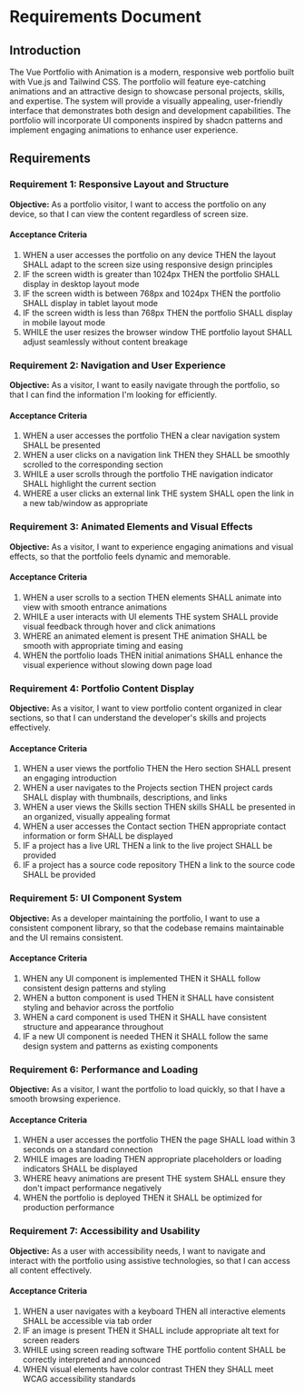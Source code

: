 # Requirements Document

## Introduction
The Vue Portfolio with Animation is a modern, responsive web portfolio built with Vue.js and Tailwind CSS. The portfolio will feature eye-catching animations and an attractive design to showcase personal projects, skills, and expertise. The system will provide a visually appealing, user-friendly interface that demonstrates both design and development capabilities. The portfolio will incorporate UI components inspired by shadcn patterns and implement engaging animations to enhance user experience.

## Requirements

### Requirement 1: Responsive Layout and Structure
**Objective:** As a portfolio visitor, I want to access the portfolio on any device, so that I can view the content regardless of screen size.

#### Acceptance Criteria
1. WHEN a user accesses the portfolio on any device THEN the layout SHALL adapt to the screen size using responsive design principles
2. IF the screen width is greater than 1024px THEN the portfolio SHALL display in desktop layout mode
3. IF the screen width is between 768px and 1024px THEN the portfolio SHALL display in tablet layout mode
4. IF the screen width is less than 768px THEN the portfolio SHALL display in mobile layout mode
5. WHILE the user resizes the browser window THE portfolio layout SHALL adjust seamlessly without content breakage

### Requirement 2: Navigation and User Experience
**Objective:** As a visitor, I want to easily navigate through the portfolio, so that I can find the information I'm looking for efficiently.

#### Acceptance Criteria
1. WHEN a user accesses the portfolio THEN a clear navigation system SHALL be presented
2. WHEN a user clicks on a navigation link THEN they SHALL be smoothly scrolled to the corresponding section
3. WHILE a user scrolls through the portfolio THE navigation indicator SHALL highlight the current section
4. WHERE a user clicks an external link THE system SHALL open the link in a new tab/window as appropriate

### Requirement 3: Animated Elements and Visual Effects
**Objective:** As a visitor, I want to experience engaging animations and visual effects, so that the portfolio feels dynamic and memorable.

#### Acceptance Criteria
1. WHEN a user scrolls to a section THEN elements SHALL animate into view with smooth entrance animations
2. WHILE a user interacts with UI elements THE system SHALL provide visual feedback through hover and click animations
3. WHERE an animated element is present THE animation SHALL be smooth with appropriate timing and easing
4. WHEN the portfolio loads THEN initial animations SHALL enhance the visual experience without slowing down page load

### Requirement 4: Portfolio Content Display
**Objective:** As a visitor, I want to view portfolio content organized in clear sections, so that I can understand the developer's skills and projects effectively.

#### Acceptance Criteria
1. WHEN a user views the portfolio THEN the Hero section SHALL present an engaging introduction
2. WHEN a user navigates to the Projects section THEN project cards SHALL display with thumbnails, descriptions, and links
3. WHEN a user views the Skills section THEN skills SHALL be presented in an organized, visually appealing format
4. WHEN a user accesses the Contact section THEN appropriate contact information or form SHALL be displayed
5. IF a project has a live URL THEN a link to the live project SHALL be provided
6. IF a project has a source code repository THEN a link to the source code SHALL be provided

### Requirement 5: UI Component System
**Objective:** As a developer maintaining the portfolio, I want to use a consistent component library, so that the codebase remains maintainable and the UI remains consistent.

#### Acceptance Criteria
1. WHEN any UI component is implemented THEN it SHALL follow consistent design patterns and styling
2. WHEN a button component is used THEN it SHALL have consistent styling and behavior across the portfolio
3. WHEN a card component is used THEN it SHALL have consistent structure and appearance throughout
4. IF a new UI component is needed THEN it SHALL follow the same design system and patterns as existing components

### Requirement 6: Performance and Loading
**Objective:** As a visitor, I want the portfolio to load quickly, so that I have a smooth browsing experience.

#### Acceptance Criteria
1. WHEN a user accesses the portfolio THEN the page SHALL load within 3 seconds on a standard connection
2. WHILE images are loading THEN appropriate placeholders or loading indicators SHALL be displayed
3. WHERE heavy animations are present THE system SHALL ensure they don't impact performance negatively
4. WHEN the portfolio is deployed THEN it SHALL be optimized for production performance

### Requirement 7: Accessibility and Usability
**Objective:** As a user with accessibility needs, I want to navigate and interact with the portfolio using assistive technologies, so that I can access all content effectively.

#### Acceptance Criteria
1. WHEN a user navigates with a keyboard THEN all interactive elements SHALL be accessible via tab order
2. IF an image is present THEN it SHALL include appropriate alt text for screen readers
3. WHILE using screen reading software THE portfolio content SHALL be correctly interpreted and announced
4. WHEN visual elements have color contrast THEN they SHALL meet WCAG accessibility standards